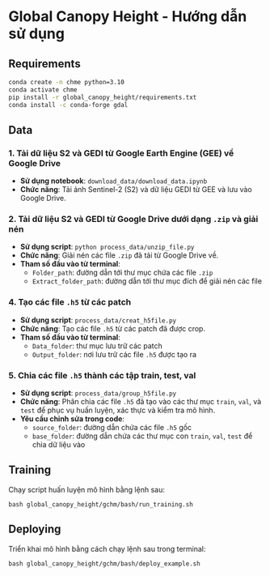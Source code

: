 # Global Canopy Height - Hướng dẫn sử dụng

## Requirements

```bash
conda create -n chme python=3.10
conda activate chme
pip install -r global_canopy_height/requirements.txt
conda install -c conda-forge gdal
```

## Data

### 1. Tải dữ liệu S2 và GEDI từ Google Earth Engine (GEE) về Google Drive
- **Sử dụng notebook**: `download_data/download_data.ipynb`
- **Chức năng**: Tải ảnh Sentinel-2 (S2) và dữ liệu GEDI từ GEE và lưu vào Google Drive.

### 2. Tải dữ liệu S2 và GEDI từ Google Drive dưới dạng `.zip` và giải nén

- **Sử dụng script**: `python process_data/unzip_file.py`
- **Chức năng**: Giải nén các file `.zip` đã tải từ Google Drive về.
- **Tham số đầu vào từ terminal**:
  - `Folder_path`: đường dẫn tới thư mục chứa các file `.zip`
  - `Extract_folder_path`: đường dẫn tới thư mục đích để giải nén các file

### 4. Tạo các file `.h5` từ các patch

- **Sử dụng script**: `process_data/creat_h5file.py`
- **Chức năng**: Tạo các file `.h5` từ các patch đã được crop.
- **Tham số đầu vào từ terminal**:
  - `Data_folder`: thư mục lưu trữ các patch
  - `Output_folder`: nơi lưu trữ các file `.h5` được tạo ra

### 5. Chia các file `.h5` thành các tập train, test, val

- **Sử dụng script**: `process_data/group_h5file.py`
- **Chức năng**: Phân chia các file `.h5` đã tạo vào các thư mục `train`, `val`, và `test` để phục vụ huấn luyện, xác thực và kiểm tra mô hình.
- **Yêu cầu chỉnh sửa trong code**:
  - `source_folder`: đường dẫn chứa các file `.h5` gốc
  - `base_folder`: đường dẫn chứa các thư mục con `train`, `val`, `test` để chia dữ liệu vào

## Training

Chạy script huấn luyện mô hình bằng lệnh sau:

```
bash global_canopy_height/gchm/bash/run_training.sh
```

## Deploying

Triển khai mô hình bằng cách chạy lệnh sau trong terminal:

```
bash global_canopy_height/gchm/bash/deploy_example.sh
```


